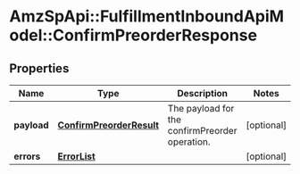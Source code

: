 # AmzSpApi::FulfillmentInboundApiModel::ConfirmPreorderResponse

## Properties
Name | Type | Description | Notes
------------ | ------------- | ------------- | -------------
**payload** | [**ConfirmPreorderResult**](ConfirmPreorderResult.md) | The payload for the confirmPreorder operation. | [optional] 
**errors** | [**ErrorList**](ErrorList.md) |  | [optional] 


